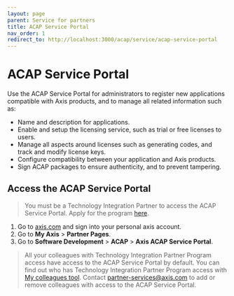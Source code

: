 ```yaml
---
layout: page
parent: Service for partners
title: ACAP Service Portal
nav_order: 1
redirect_to: http://localhost:3000/acap/service/acap-service-portal
---
```


# ACAP Service Portal

Use the ACAP Service Portal for administrators to register new applications
compatible with Axis products, and to manage all related information such as:

- Name and description for applications.
- Enable and setup the licensing service, such as trial or free licenses to users.
- Manage all aspects around licenses such as generating codes, and track and modify license keys.
- Configure compatibility between your application and Axis products.
- Sign ACAP packages to ensure authenticity, and to prevent tampering.

## Access the ACAP Service Portal

> You must be a Technology Integration Partner to access the ACAP Service
> Portal. Apply for the program
> [here](https://www.axis.com/partner/technology-integration-partner-program).

1. Go to [axis.com](https://www.axis.com) and sign into your personal axis account.
2. Go to **My Axis** > **Partner Pages**.
3. Go to **Software Development** > **ACAP** > **Axis ACAP Service Portal**.

> All your colleagues with Technology Integration Partner Program access have
> access to the ACAP Service Portal by default. You can find out who has
> Technology Integration Partner Program access with [My colleagues
> tool](https://www.axis.com/partner_pages/colleagues.php). Contact
> [partner-services@axis.com](mailto:partner-services@axis.com) to add or remove
> colleagues with access to the ACAP Service Portal.
